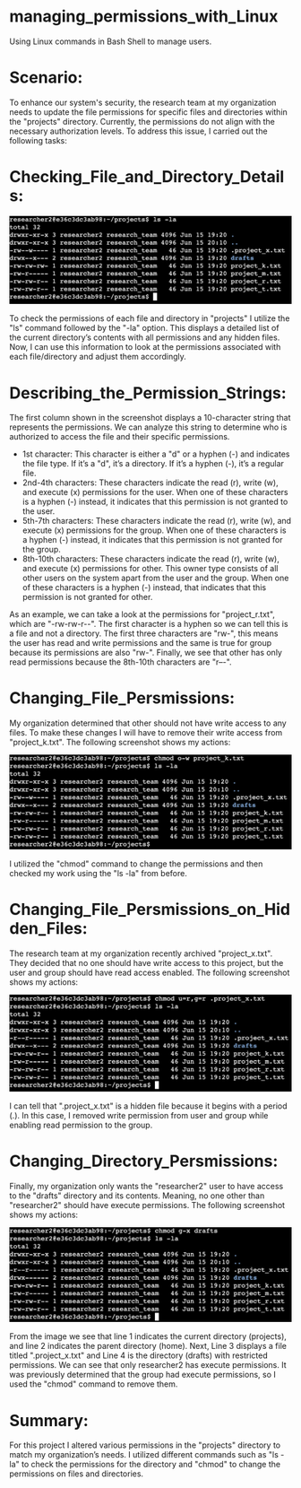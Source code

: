 # managing_permissions_with_Linux
Using Linux commands in Bash Shell to manage users.

# Scenario:

To enhance our system's security, the research team at my organization needs to update the file permissions for specific files and directories within the "projects" directory. Currently, the permissions do not align with the necessary authorization levels. To address this issue, I carried out the following tasks:

# Checking_File_and_Directory_Details:

![Image](https://github.com/AxelVx1/managing_permissions_with_Linux/blob/main/Linux1.png?raw=true)

To check the permissions of each file and directory in "projects" I utilize the "ls" command followed by the "-la" option. This displays a detailed list of the current directory’s contents with all permissions and any hidden files. Now, I can use this information to look at the permissions associated with each file/directory and adjust them accordingly.

# Describing_the_Permission_Strings:

The first column shown in the screenshot displays a 10-character string that represents the permissions. We can analyze this string to determine who is authorized to access the file and their specific permissions.

 - 1st character: This character is either a "d" or a hyphen (-) and indicates the file type. If it’s a "d", it’s a directory. If it’s a hyphen (-), it’s a regular file.
 - 2nd-4th characters: These characters indicate the read (r), write (w), and execute (x) permissions for the user. When one of these characters is a hyphen (-) instead, it indicates that this permission is not granted to the user.
 - 5th-7th characters: These characters indicate the read (r), write (w), and execute (x) permissions for the group. When one of these characters is a hyphen (-) instead, it indicates that this permission is not granted for the group.
 - 8th-10th characters: These characters indicate the read (r), write (w), and execute (x) permissions for other. This owner type consists of all other users on the system apart from the user and the group. When one of these characters is a hyphen (-) instead, that indicates that this permission is not granted for other.

As an example, we can take a look at the permissions for "project_r.txt", which are "-rw-rw-r--". The first character is a hyphen so we can tell this is a file and not a directory. The first three characters are "rw-", this means the user has read and write permissions and the same is true for group because its permissions are also "rw-". Finally, we see that other has only read permissions because the 8th-10th characters are "r–-". 

# Changing_File_Persmissions:

My organization determined that other should not have write access to any files. To make these changes I will have to remove their write access from "project_k.txt". The following screenshot shows my actions:

![Image](https://github.com/AxelVx1/managing_permissions_with_Linux/blob/main/Linux2.png?raw=true)

I utilized the "chmod" command to change the permissions and then checked my work using the "ls -la" from before.

# Changing_File_Persmissions_on_Hidden_Files:

The research team at my organization recently archived "project_x.txt". They decided that no one should have write access to this project, but the user and group should have read access enabled. The following screenshot shows my actions:

![Image](https://github.com/AxelVx1/managing_permissions_with_Linux/blob/main/Linux3.png?raw=true)

I can tell that ".project_x.txt" is a hidden file because it begins with a period (.). In this case, I removed write permission from user and group while enabling read permission to the group. 

# Changing_Directory_Persmissions:

Finally, my organization only wants the "researcher2" user to have access to the "drafts" directory and its contents. Meaning, no one other than "researcher2" should have execute permissions. The following screenshot shows my actions:

![Image](https://github.com/AxelVx1/managing_permissions_with_Linux/blob/main/Linux4.png?raw=true)

From the image we see that line 1 indicates the current directory (projects), and line 2 indicates the parent directory (home). Next, Line 3 displays a file titled ".project_x.txt" and Line 4 is the directory (drafts) with restricted permissions. We can see that only researcher2 has execute permissions. It was previously determined that the group had execute permissions, so I used the "chmod" command to remove them.

# Summary:

For this project I altered various permissions in the "projects" directory to match my organization’s needs. I utilized different commands such as "ls -la" to check the permissions for the directory and "chmod" to change the permissions on files and directories.
